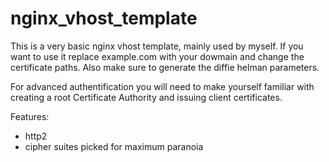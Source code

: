 # nginx_vhost_template

This is a very basic nginx vhost template, mainly used by myself. If you want to use it replace example.com with your dowmain and change the certificate paths. Also make sure to generate the diffie helman parameters.

 For advanced authentification you will need to make yourself familiar with creating a root Certificate Authority and issuing client certificates.
 
 Features:
 - http2
 - cipher suites picked for maximum paranoia
